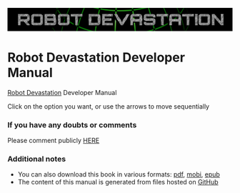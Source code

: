 [![Robot Devastation Logo](assets/robotDevastation-800x82.png)](http://asrob-uc3m.github.io/workgroups/2017-05-28-robot-devastation.html)

# Robot Devastation Developer Manual

[Robot Devastation](http://asrob-uc3m.github.io/workgroups/2017-05-28-robot-devastation.html) Developer Manual

Click on the option you want, or use the arrows to move sequentially

### If you have any doubts or comments

Please comment publicly [HERE](https://github.com/asrob-uc3m/robotDevastation-developer-manual/issues/new)

### Additional notes

* You can also download this book in various formats: [pdf](https://legacy.gitbook.com/download/pdf/book/asrob-uc3m/robotDevastation-developer-manual), [mobi](https://legacy.gitbook.com/download/mobi/book/asrob-uc3m/robotDevastation-developer-manual), [epub](https://legacy.gitbook.com/download/epub/book/asrob-uc3m/robotDevastation-developer-manual)
* The content of this manual is generated from files hosted on [GitHub](https://github.com/asrob-uc3m/robotDevastation-developer-manual)
